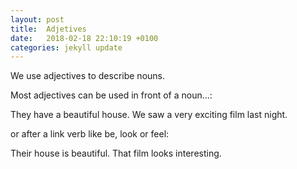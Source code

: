 ```yaml
---
layout: post
title:  Adjetives
date:   2018-02-18 22:10:19 +0100
categories: jekyll update
---
```

We use adjectives to describe nouns.

Most adjectives can be used in front of a noun…:

They have a beautiful house.
We saw a very exciting film last night.

or after a link verb like be, look or feel:

Their house is beautiful.
That film looks interesting.
